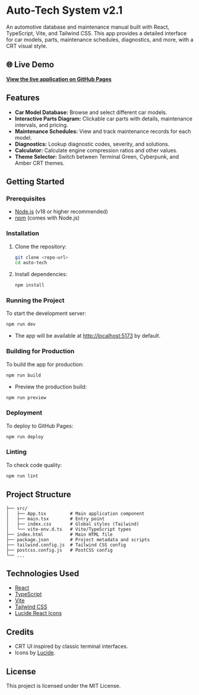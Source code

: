 # Auto-Tech System v2.1

An automotive database and maintenance manual built with React, TypeScript, Vite, and Tailwind CSS. This app provides a detailed interface for car models, parts, maintenance schedules, diagnostics, and more, with a CRT visual style.

## 🌐 Live Demo

**[View the live application on GitHub Pages](https://makalin.github.io/auto-tech/)**

## Features

- **Car Model Database:** Browse and select different car models.
- **Interactive Parts Diagram:** Clickable car parts with details, maintenance intervals, and pricing.
- **Maintenance Schedules:** View and track maintenance records for each model.
- **Diagnostics:** Lookup diagnostic codes, severity, and solutions.
- **Calculator:** Calculate engine compression ratios and other values.
- **Theme Selector:** Switch between Terminal Green, Cyberpunk, and Amber CRT themes.

## Getting Started

### Prerequisites
- [Node.js](https://nodejs.org/) (v18 or higher recommended)
- [npm](https://www.npmjs.com/) (comes with Node.js)

### Installation
1. Clone the repository:
   ```bash
   git clone <repo-url>
   cd auto-tech
   ```
2. Install dependencies:
   ```bash
   npm install
   ```

### Running the Project
To start the development server:
```bash
npm run dev
```
- The app will be available at [http://localhost:5173](http://localhost:5173) by default.

### Building for Production
To build the app for production:
```bash
npm run build
```
- Preview the production build:
```bash
npm run preview
```

### Deployment
To deploy to GitHub Pages:
```bash
npm run deploy
```

### Linting
To check code quality:
```bash
npm run lint
```

## Project Structure
```
├── src/
│   ├── App.tsx         # Main application component
│   ├── main.tsx        # Entry point
│   ├── index.css       # Global styles (Tailwind)
│   └── vite-env.d.ts   # Vite/TypeScript types
├── index.html          # Main HTML file
├── package.json        # Project metadata and scripts
├── tailwind.config.js  # Tailwind CSS config
├── postcss.config.js   # PostCSS config
└── ...
```

## Technologies Used
- [React](https://react.dev/)
- [TypeScript](https://www.typescriptlang.org/)
- [Vite](https://vitejs.dev/)
- [Tailwind CSS](https://tailwindcss.com/)
- [Lucide React Icons](https://lucide.dev/icons/)

## Credits
- CRT UI inspired by classic terminal interfaces.
- Icons by [Lucide](https://lucide.dev/).

## License
This project is licensed under the MIT License. 